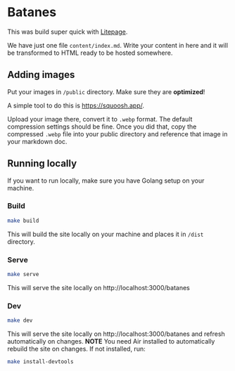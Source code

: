 # Batanes

This was build super quick with [Litepage](https://litepage.dev).

We have just one file `content/index.md`. Write your content in here and it will be transformed to HTML ready to be hosted somewhere.

## Adding images

Put your images in `/public` directory. Make sure they are **optimized**!

A simple tool to do this is https://squoosh.app/.

Upload your image there, convert it to `.webp` format. The default compression settings should be fine. Once you did that, copy the compressed `.webp` file into your public directory and reference that image in your markdown doc.

## Running locally

If you want to run locally, make sure you have Golang setup on your machine.

### Build

```bash
make build
```

This will build the site locally on your machine and places it in `/dist` directory.

### Serve

```bash
make serve
```

This will serve the site locally on http://localhost:3000/batanes

### Dev

```bash
make dev
```

This will serve the site locally on http://localhost:3000/batanes and refresh automatically on changes. **NOTE** You need Air installed to automatically rebuild the site on changes. If not installed, run:

```bash
make install-devtools
```
